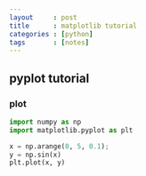 ```yaml
---
layout     : post
title      : matplotlib tutorial
categories : [python]
tags       : [notes]
---
```


## pyplot tutorial

### plot

```python
import numpy as np
import matplotlib.pyplot as plt

x = np.arange(0, 5, 0.1);
y = np.sin(x)
plt.plot(x, y)
```




